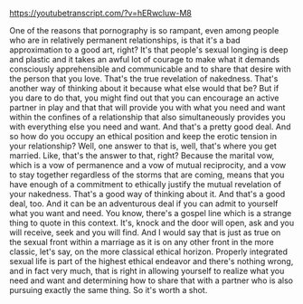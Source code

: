 https://youtubetranscript.com/?v=hERwcluw-M8

 One of the reasons that pornography is so rampant, even among people who are in relatively permanent relationships, is that it's a bad approximation to a good art, right? It's that people's sexual longing is deep and plastic and it takes an awful lot of courage to make what it demands consciously apprehensible and communicable and to share that desire with the person that you love. That's the true revelation of nakedness. That's another way of thinking about it because what else would that be? But if you dare to do that, you might find out that you can encourage an active partner in play and that that will provide you with what you need and want within the confines of a relationship that also simultaneously provides you with everything else you need and want. And that's a pretty good deal. And so how do you occupy an ethical position and keep the erotic tension in your relationship? Well, one answer to that is, well, that's where you get married. Like, that's the answer to that, right? Because the marital vow, which is a vow of permanence and a vow of mutual reciprocity, and a vow to stay together regardless of the storms that are coming, means that you have enough of a commitment to ethically justify the mutual revelation of your nakedness. That's a good way of thinking about it. And that's a good deal, too. And it can be an adventurous deal if you can admit to yourself what you want and need. You know, there's a gospel line which is a strange thing to quote in this context. It's, knock and the door will open, ask and you will receive, seek and you will find. And I would say that is just as true on the sexual front within a marriage as it is on any other front in the more classic, let's say, on the more classical ethical horizon. Properly integrated sexual life is part of the highest ethical endeavor and there's nothing wrong, and in fact very much, that is right in allowing yourself to realize what you need and want and determining how to share that with a partner who is also pursuing exactly the same thing. So it's worth a shot.